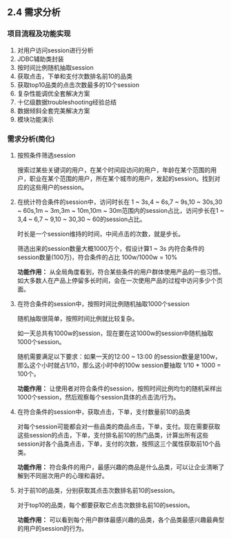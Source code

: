 ## 2.4 需求分析
### 项目流程及功能实现
1. 对用户访问session进行分析
2. JDBC辅助类封装
3. 按时间比例随机抽取session
4. 获取点击，下单和支付次数排名前10的品类
5. 获取top10品类的点击次数最多的10个session
6. 复杂性能调优全套解决方案
7. 十亿级数据troubleshooting经验总结
8. 数据倾斜全套完美解决方案
9. 模块功能演示

### 需求分析(简化)
1. 按照条件筛选session

    搜索过某些关键词的用户，在某个时间段访问的用户，年龄在某个范围的用户，职业在某个范围的用户，所在某个城市的用户，发起的session。找到对应的这些用户的session。
2. 在统计符合条件的session中，访问时长在 1 ~ 3s,4 ~ 6s,7 ~ 9s,10 ~ 30s,30 ~ 60s,1m ~ 3m,3m ~ 10m,10m ~ 30m范围内的session占比，访问步长在1 ~ 3,4 ~ 6,7 ~ 9,10 ~ 30,30 ~ 60的session占比。
    
    时长是一个session维持的时间，中间点击的次数，就是步长。
    
    筛选出来的session数量大概1000万个，假设计算1 ~ 3s 内符合条件的session数量(100万)，符合条件的占比 100w/1000w = 10%
    
    **功能作用：** 从全局角度看到，符合某些条件的用户群体使用产品的一些习惯。如大多数人在产品上停留多长时间，会在一次使用产品的过程中访问多少个页面。
3. 在符合条件的session中，按照时间比例随机抽取1000个session
    
    随机抽取很简单，按照时间比例就比较复杂。
    
    如一天总共有1000w的session，现在要在这1000w的session中随机抽取1000个session。

    随机需要满足以下要求：如果一天的12:00 ~ 13:00 的session数量是100w，那么这个小时就占1/10，那么这小时中的100w session要抽取 1/10 * 1000 = 100个。
    
    **功能作用：** 让使用者对符合条件的session，按照时间比例均匀的随机采样出1000个session，然后观察每个session具体的点击流/行为。
4. 在符合条件的session中，获取点击，下单，支付数量前10的品类
    
    对每个session可能都会对一些品类的商品点击，下单，支付。现在需要获取这些session的点击，下单，支付排名前10的热门品类，计算出所有这些session对各个品类点击，下单，支付的次数，按照这三个属性获取前10个品类。

    **功能作用：** 符合条件的用户，最感兴趣的商品是什么品类，可以让企业清晰了解到不同层次用户的心理和喜好。
5. 对于前10的品类，分别获取其点击次数排名前10的session。
    
    对于top10的品类，每个都要获取它点击次数排名前10的session。
    
    **功能作用：** 可以看到每个用户群体最感兴趣的品类，各个品类最感兴趣最典型的用户的session的行为。

